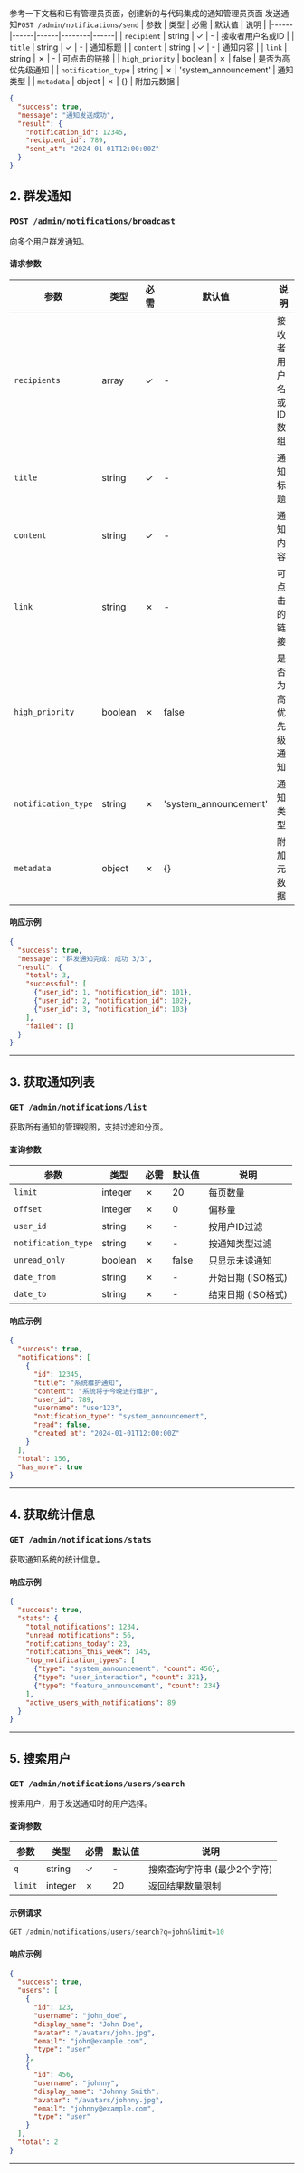 参考一下文档和已有管理员页面，创建新的与代码集成的通知管理员页面
发送通知`POST /admin/notifications/send`
| 参数 | 类型 | 必需 | 默认值 | 说明 |
|------|------|------|--------|------|
| `recipient` | string | ✓ | - | 接收者用户名或ID |
| `title` | string | ✓ | - | 通知标题 |
| `content` | string | ✓ | - | 通知内容 |
| `link` | string | ✗ | - | 可点击的链接 |
| `high_priority` | boolean | ✗ | false | 是否为高优先级通知 |
| `notification_type` | string | ✗ | 'system_announcement' | 通知类型 |
| `metadata` | object | ✗ | {} | 附加元数据 |

```json
{
  "success": true,
  "message": "通知发送成功",
  "result": {
    "notification_id": 12345,
    "recipient_id": 789,
    "sent_at": "2024-01-01T12:00:00Z"
  }
}
```


## 2. 群发通知

### `POST /admin/notifications/broadcast`

向多个用户群发通知。

#### 请求参数

| 参数 | 类型 | 必需 | 默认值 | 说明 |
|------|------|------|--------|------|
| `recipients` | array | ✓ | - | 接收者用户名或ID数组 |
| `title` | string | ✓ | - | 通知标题 |
| `content` | string | ✓ | - | 通知内容 |
| `link` | string | ✗ | - | 可点击的链接 |
| `high_priority` | boolean | ✗ | false | 是否为高优先级通知 |
| `notification_type` | string | ✗ | 'system_announcement' | 通知类型 |
| `metadata` | object | ✗ | {} | 附加元数据 |


#### 响应示例

```json
{
  "success": true,
  "message": "群发通知完成: 成功 3/3",
  "result": {
    "total": 3,
    "successful": [
      {"user_id": 1, "notification_id": 101},
      {"user_id": 2, "notification_id": 102},
      {"user_id": 3, "notification_id": 103}
    ],
    "failed": []
  }
}
```

---

## 3. 获取通知列表

### `GET /admin/notifications/list`

获取所有通知的管理视图，支持过滤和分页。

#### 查询参数

| 参数 | 类型 | 必需 | 默认值 | 说明 |
|------|------|------|--------|------|
| `limit` | integer | ✗ | 20 | 每页数量 |
| `offset` | integer | ✗ | 0 | 偏移量 |
| `user_id` | string | ✗ | - | 按用户ID过滤 |
| `notification_type` | string | ✗ | - | 按通知类型过滤 |
| `unread_only` | boolean | ✗ | false | 只显示未读通知 |
| `date_from` | string | ✗ | - | 开始日期 (ISO格式) |
| `date_to` | string | ✗ | - | 结束日期 (ISO格式) |


#### 响应示例

```json
{
  "success": true,
  "notifications": [
    {
      "id": 12345,
      "title": "系统维护通知",
      "content": "系统将于今晚进行维护",
      "user_id": 789,
      "username": "user123",
      "notification_type": "system_announcement",
      "read": false,
      "created_at": "2024-01-01T12:00:00Z"
    }
  ],
  "total": 156,
  "has_more": true
}
```

---

## 4. 获取统计信息

### `GET /admin/notifications/stats`

获取通知系统的统计信息。

#### 响应示例

```json
{
  "success": true,
  "stats": {
    "total_notifications": 1234,
    "unread_notifications": 56,
    "notifications_today": 23,
    "notifications_this_week": 145,
    "top_notification_types": [
      {"type": "system_announcement", "count": 456},
      {"type": "user_interaction", "count": 321},
      {"type": "feature_announcement", "count": 234}
    ],
    "active_users_with_notifications": 89
  }
}
```

---

## 5. 搜索用户

### `GET /admin/notifications/users/search`

搜索用户，用于发送通知时的用户选择。

#### 查询参数

| 参数 | 类型 | 必需 | 默认值 | 说明 |
|------|------|------|--------|------|
| `q` | string | ✓ | - | 搜索查询字符串 (最少2个字符) |
| `limit` | integer | ✗ | 20 | 返回结果数量限制 |

#### 示例请求

```javascript
GET /admin/notifications/users/search?q=john&limit=10
```

#### 响应示例

```json
{
  "success": true,
  "users": [
    {
      "id": 123,
      "username": "john_doe",
      "display_name": "John Doe",
      "avatar": "/avatars/john.jpg",
      "email": "john@example.com",
      "type": "user"
    },
    {
      "id": 456,
      "username": "johnny",
      "display_name": "Johnny Smith",
      "avatar": "/avatars/johnny.jpg",
      "email": "johnny@example.com",
      "type": "user"
    }
  ],
  "total": 2
}
```

---
